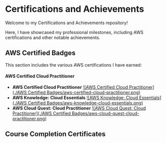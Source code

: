 # Certifications and Achievements

Welcome to my Certifications and Achievements repository!   

Here, I have showcased my professional milestones, including AWS certifications and other notable achievements.

## AWS Certified Badges

This section includes the various AWS certifications I have earned:

#### AWS Certified Cloud Practitioner
- **AWS Certified Cloud Practitioner**
[![AWS Certified Cloud Practitioner](./AWS Certified Badges/aws-certified-cloud-practitioner.png)](https://www.credly.com/badges/7181be85-0b2f-47d8-ac58-54990e1c0bfb/public_url)
- **AWS Knowledge: Cloud Essentials**
[![AWS Knowledge: Cloud Essentials](./AWS Certified Badges/aws-knowledge-cloud-essentials.png)](https://www.credly.com/badges/c82344da-1422-4363-b358-faf9771292ac/public_url)
- **AWS Cloud Quest: Cloud Practitioner**
[![AWS Cloud Quest: Cloud Practitioner](./AWS Certified Badges/aws-cloud-quest-cloud-practitioner.png)](https://www.credly.com/badges/1902feac-8629-49a4-88dd-5165e5b66d9c/public_url)

## Course Completion Certificates